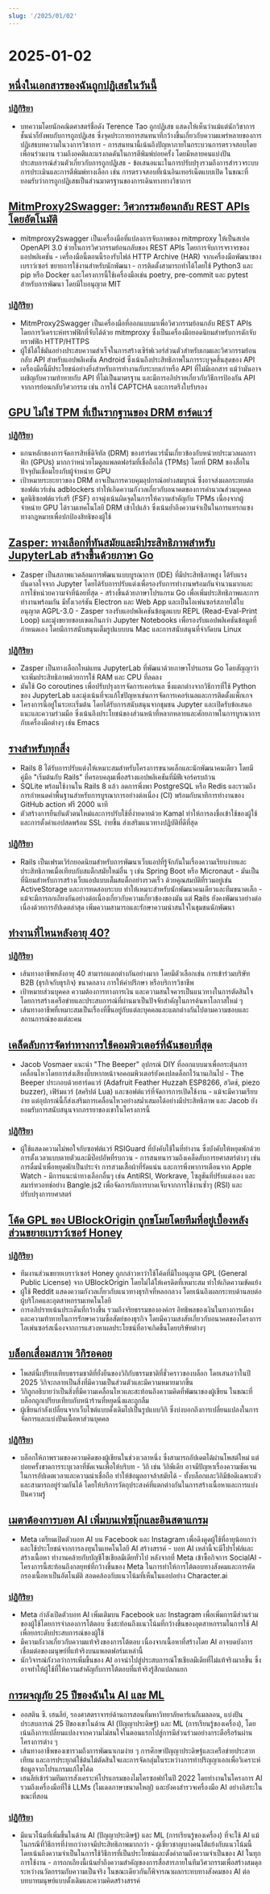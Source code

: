 ```yaml
---
slug: '/2025/01/02'
---
```


# 2025-01-02

## [หนึ่งในเอกสารของฉันถูกปฏิเสธในวันนี้](https://mathstodon.xyz/@tao/113721192051328193)

### [ปฏิกิริยา](https://news.ycombinator.com/item?id=42568399)

- บทความโดยนักคณิตศาสตร์ชื่อดัง Terence Tao ถูกปฏิเสธ แสดงให้เห็นว่าแม้แต่นักวิชาการชั้นนำก็ยังพบกับการถูกปฏิเสธ ซึ่งจุดประกายการสนทนาที่กว้างขึ้นเกี่ยวกับความแพร่หลายของการปฏิเสธบทความในวงการวิชาการ - การสนทนานี้เน้นถึงปัญหาภายในกระบวนการตรวจสอบโดยเพื่อนร่วมงาน รวมถึงอคติและแรงกดดันในการตีพิมพ์บ่อยครั้ง โดยมีหลายคนแบ่งปันประสบการณ์ส่วนตัวเกี่ยวกับการถูกปฏิเสธ - ข้อเสนอแนะในการปรับปรุงรวมถึงการสำรวจระบบการประเมินและการตีพิมพ์ทางเลือก เช่น การตรวจสอบที่เน้นอินเทอร์เน็ตแบบเปิด ในขณะที่ยอมรับว่าการถูกปฏิเสธเป็นส่วนมาตรฐานของการเดินทางทางวิชาการ

## [MitmProxy2Swagger: วิศวกรรมย้อนกลับ REST APIs โดยอัตโนมัติ](https://github.com/alufers/mitmproxy2swagger)

- mitmproxy2swagger เป็นเครื่องมือที่แปลงการจับภาพของ mitmproxy ให้เป็นสเปค OpenAPI 3.0 ช่วยในการวิศวกรรมย้อนกลับของ REST APIs โดยการจับการจราจรของแอปพลิเคชัน - เครื่องมือนี้ตอนนี้รองรับไฟล์ HTTP Archive (HAR) จากเครื่องมือพัฒนาของเบราว์เซอร์ ขยายการใช้งานสำหรับนักพัฒนา - การติดตั้งสามารถทำได้โดยใช้ Python3 และ pip หรือ Docker และโครงการนี้ใช้เครื่องมือเช่น poetry, pre-commit และ pytest สำหรับการพัฒนา โดยมีใบอนุญาต MIT

### [ปฏิกิริยา](https://news.ycombinator.com/item?id=42572662)

- MitmProxy2Swagger เป็นเครื่องมือที่ออกแบบมาเพื่อวิศวกรรมย้อนกลับ REST APIs โดยการวิเคราะห์ทราฟฟิกที่จับได้ด้วย mitmproxy ซึ่งเป็นเครื่องมือยอดนิยมสำหรับการดักจับทราฟฟิก HTTP/HTTPS
- ผู้ใช้ได้ใช้มันอย่างประสบความสำเร็จในการสร้างเซิร์ฟเวอร์ส่วนตัวสำหรับเกมและวิศวกรรมย้อนกลับ API สำหรับแอปพลิเคชัน Android ซึ่งเน้นถึงประสิทธิภาพในการระบุจุดสิ้นสุดของ API
- เครื่องมือนี้มีประโยชน์อย่างยิ่งสำหรับการทำงานกับระบบเก่าหรือ API ที่ไม่มีเอกสาร แม้ว่ามันอาจเผชิญกับความท้าทายกับ API ที่ไม่เป็นมาตรฐาน และมีการอภิปรายเกี่ยวกับวิธีการป้องกัน API จากการย้อนกลับวิศวกรรม เช่น การใช้ CAPTCHA และการตรึงใบรับรอง

## [GPU ไม่ใช่ TPM ที่เป็นรากฐานของ DRM ฮาร์ดแวร์](https://mjg59.dreamwidth.org/70954.html)

### [ปฏิกิริยา](https://news.ycombinator.com/item?id=42570988)

- แกนหลักของการจัดการสิทธิ์ดิจิทัล (DRM) ของฮาร์ดแวร์นั้นเกี่ยวข้องกับหน่วยประมวลผลกราฟิก (GPUs) มากกว่าหน่วยโมดูลแพลตฟอร์มที่เชื่อถือได้ (TPMs) โดยที่ DRM ของสื่อในปัจจุบันเชื่อมโยงกับผู้จำหน่าย GPU
- เป้าหมายระยะยาวของ DRM อาจเป็นการควบคุมอุปกรณ์อย่างสมบูรณ์ ซึ่งอาจส่งผลกระทบต่อซอฟต์แวร์เช่น adblockers ทำให้เกิดความกังวลเกี่ยวกับอนาคตของการคำนวณส่วนบุคคล
- มูลนิธิซอฟต์แวร์เสรี (FSF) อาจมุ่งเน้นผิดจุดในการให้ความสำคัญกับ TPMs เนื่องจากผู้จำหน่าย GPU ได้รวมเทคโนโลยี DRM เข้าไปแล้ว ซึ่งเน้นย้ำถึงความจำเป็นในการแทรกแซงทางกฎหมายเพื่อปกป้องสิทธิของผู้ใช้

## [Zasper: ทางเลือกที่ทันสมัยและมีประสิทธิภาพสำหรับ JupyterLab สร้างขึ้นด้วยภาษา Go](https://github.com/zasper-io/zasper)

- Zasper เป็นสภาพแวดล้อมการพัฒนาแบบบูรณาการ (IDE) ที่มีประสิทธิภาพสูง ได้รับแรงบันดาลใจจาก Jupyter โดยได้รับการปรับแต่งเพื่อรองรับการทำงานพร้อมกันจำนวนมากและการใช้หน่วยความจำที่น้อยที่สุด - สร้างขึ้นด้วยภาษาโปรแกรม Go เพื่อเพิ่มประสิทธิภาพและการทำงานพร้อมกัน มีทั้งเวอร์ชัน Electron และ Web App และเป็นโอเพ่นซอร์สภายใต้ใบอนุญาต AGPL-3.0 - Zasper รองรับแอปพลิเคชันข้อมูลแบบ REPL (Read-Eval-Print Loop) และมุ่งขยายขอบเขตเกินกว่า Jupyter Notebooks เพื่อรองรับแอปพลิเคชันข้อมูลที่กำหนดเอง โดยมีการสนับสนุนเต็มรูปแบบบน Mac และการสนับสนุนที่จำกัดบน Linux

### [ปฏิกิริยา](https://news.ycombinator.com/item?id=42572057)

- Zasper เป็นทางเลือกใหม่แทน JupyterLab ที่พัฒนาด้วยภาษาโปรแกรม Go โดยสัญญาว่าจะเพิ่มประสิทธิภาพด้วยการใช้ RAM และ CPU ที่ลดลง
- มันใช้ Go coroutines เพื่อปรับปรุงการจัดการเคอร์เนล ซึ่งแตกต่างจากวิธีการที่ใช้ Python ของ JupyterLab และมุ่งเน้นที่จะแก้ไขปัญหาเช่นการจัดการเคอร์เนลและการติดตั้งแพ็กเกจ
- โครงการนี้อยู่ในระยะเริ่มต้น โดยได้รับการสนับสนุนจากชุมชน Jupyter และเปิดรับข้อเสนอแนะและความร่วมมือ ซึ่งเน้นถึงประโยชน์ของส่วนหน้าที่หลากหลายและศักยภาพในการบูรณาการกับเครื่องมือต่างๆ เช่น Emacs

## [รางสำหรับทุกสิ่ง](https://literallythevoid.com/blog/rails_for_everything.html)

- Rails 8 ได้รับการปรับแต่งให้เหมาะสมสำหรับโครงการขนาดเล็กและนักพัฒนาคนเดียว โดยมีคู่มือ "เริ่มต้นกับ Rails" ที่ครอบคลุมเพื่อสร้างแอปพลิเคชันที่มีฟีเจอร์ครบถ้วน
- SQLite พร้อมใช้งานใน Rails 8 แล้ว ลดการพึ่งพา PostgreSQL หรือ Redis และรวมถึงการกำหนดค่าพื้นฐานสำหรับการบูรณาการอย่างต่อเนื่อง (CI) พร้อมกับนาทีการทำงานของ GitHub action ฟรี 2000 นาที
- ตัวสร้างการยืนยันตัวตนใหม่และการปรับใช้ที่ง่ายดายด้วย Kamal ทำให้การลงชื่อเข้าใช้ของผู้ใช้และการตั้งค่าแอปสดพร้อม SSL ง่ายขึ้น ส่งเสริมแนวทางปฏิบัติที่ดีที่สุด

### [ปฏิกิริยา](https://news.ycombinator.com/item?id=42569236)

- Rails เป็นเฟรมเวิร์กยอดนิยมสำหรับการพัฒนาเว็บแอปที่รู้จักกันในเรื่องความเรียบง่ายและประสิทธิภาพเมื่อเทียบกับสแต็กสมัยใหม่อื่น ๆ เช่น Spring Boot หรือ Micronaut - มันเป็นที่นิยมสำหรับการสร้างเว็บแอปแบบเต็มสแต็กอย่างรวดเร็ว ด้วยคุณสมบัติที่รวมอยู่เช่น ActiveStorage และการทดสอบระบบ ทำให้เหมาะสำหรับนักพัฒนาคนเดียวและทีมขนาดเล็ก - แม้จะมีการถกเถียงกันอย่างต่อเนื่องเกี่ยวกับความเกี่ยวข้องของมัน แต่ Rails ยังคงพัฒนาอย่างต่อเนื่องด้วยการอัปเดตล่าสุด เพิ่มความสามารถและรักษาความน่าสนใจในชุมชนนักพัฒนา

## [ทำงานที่ไหนหลังอายุ 40?](https://news.ycombinator.com/item?id=42573875)

### [ปฏิกิริยา](https://news.ycombinator.com/item?id=42573875)

- เส้นทางอาชีพหลังอายุ 40 สามารถแตกต่างกันอย่างมาก โดยมีตัวเลือกเช่น การเข้าร่วมบริษัท B2B (ธุรกิจกับธุรกิจ) ขนาดกลาง การให้คำปรึกษา หรือบริการวิชาชีพ
- เป้าหมายส่วนบุคคล ความต้องการทางการเงิน และความสนใจควรเป็นแนวทางในการตัดสินใจ โดยการสร้างเครือข่ายและประสบการณ์ที่ผ่านมาเป็นปัจจัยสำคัญในการค้นหาโอกาสใหม่ ๆ
- เส้นทางอาชีพที่เหมาะสมเป็นเรื่องที่ขึ้นอยู่กับแต่ละบุคคลและแตกต่างกันไปตามความชอบและสถานการณ์ของแต่ละคน

## [เคล็ดลับการจัดท่าทางการใช้คอมพิวเตอร์ที่ฉันชอบที่สุด](https://blog.jacobvosmaer.nl/0036-beeper/)

- Jacob Vosmaer แนะนำ "The Beeper" อุปกรณ์ DIY ที่ออกแบบมาเพื่อกระตุ้นการเคลื่อนไหวโดยการส่งเสียงบี๊บหากหน้าจอคอมพิวเตอร์ยังคงปลดล็อกไว้นานเกินไป - The Beeper ประกอบด้วยฮาร์ดแวร์ (Adafruit Feather Huzzah ESP8266, สวิตช์, piezo buzzer), เฟิร์มแวร์ (สคริปต์ Lua) และซอฟต์แวร์ที่จัดการการเปิดใช้งาน - แม้จะมีความเรียบง่าย แต่อุปกรณ์นี้ก็ส่งเสริมการเคลื่อนไหวอย่างสม่ำเสมอได้อย่างมีประสิทธิภาพ และ Jacob ยังยอมรับการสนับสนุนจากภรรยาของเขาในโครงการนี้

### [ปฏิกิริยา](https://news.ycombinator.com/item?id=42569109)

- ผู้ใช้แสดงความไม่พอใจกับซอฟต์แวร์ RSIGuard ที่บังคับใช้ในที่ทำงาน ซึ่งบังคับให้หยุดพักด้วยการตั้งเวลาแบบตายตัวและมีป๊อปอัพที่รบกวน - การสนทนารวมถึงเคล็ดลับการยศาสตร์ต่างๆ เช่น การดื่มน้ำเพื่อหยุดพักเป็นประจำ การสวมเสื้อผ้าที่รัดแน่น และการพึ่งพาการเตือนจาก Apple Watch - มีการแนะนำทางเลือกอื่นๆ เช่น AntiRSI, Workrave, โซลูชันที่ปรับแต่งเอง และสมาร์ทวอทช์อย่าง Bangle.js2 เพื่อจัดการกับการบาดเจ็บจากการใช้งานซ้ำๆ (RSI) และปรับปรุงการยศาสตร์

## [โค้ด GPL ของ UBlockOrigin ถูกขโมยโดยทีมที่อยู่เบื้องหลังส่วนขยายเบราว์เซอร์ Honey](https://old.reddit.com/r/uBlockOrigin/comments/1hr6xjc/ubo_quick_filters_list_being_stolen_by_team/)

### [ปฏิกิริยา](https://news.ycombinator.com/item?id=42576443)

- ทีมงานส่วนขยายเบราว์เซอร์ Honey ถูกกล่าวหาว่าใช้โค้ดที่มีใบอนุญาต GPL (General Public License) จาก UBlockOrigin โดยไม่ได้ให้เครดิตที่เหมาะสม ทำให้เกิดความขัดแย้ง
- ผู้ใช้ Reddit แสดงความกังวลเกี่ยวกับแนวทางธุรกิจที่หลอกลวง โดยเน้นถึงผลกระทบด้านลบต่อผู้บริโภคและอุตสาหกรรมเทคโนโลยี
- การอภิปรายเน้นประเด็นที่กว้างขึ้น รวมถึงจริยธรรมขององค์กร อิทธิพลของเงินในทางการเมือง และความท้าทายในการรักษาความซื่อสัตย์ของธุรกิจ โดยมีความสงสัยเกี่ยวกับอนาคตของโครงการโอเพ่นซอร์สเนื่องจากการแสวงหาผลประโยชน์ที่อาจเกิดขึ้นโดยบริษัทต่างๆ

## [บล็อกเสื่อมสภาพ วิกิรอคอย](https://j3s.sh/thought/blogs-rot-wikis-wait.html)

- โพสต์นี้เปรียบเทียบธรรมชาติที่ยั่งยืนของวิกิกับธรรมชาติที่ชั่วคราวของบล็อก โดยเสนอว่าในปี 2025 วิกิจะกลายเป็นสิ่งที่มีความเป็นส่วนตัวและมีความหมายมากขึ้น
- วิกิถูกอธิบายว่าเป็นสิ่งที่มีความเคลื่อนไหวและสะท้อนถึงความคิดที่พัฒนาของผู้เขียน ในขณะที่บล็อกถูกเปรียบเทียบกับหน้าร้านที่หยุดนิ่งและถูกลืม
- ผู้เขียนกำลังเปลี่ยนจากเว็บไซต์แบบดั้งเดิมไปเป็นรูปแบบวิกิ ซึ่งบ่งบอกถึงการเปลี่ยนแปลงในการจัดการและแบ่งปันเนื้อหาส่วนบุคคล

### [ปฏิกิริยา](https://news.ycombinator.com/item?id=42571367)

- บล็อกให้ภาพรวมของความคิดของผู้เขียนในช่วงเวลาหนึ่ง ซึ่งสามารถอัปเดตได้ผ่านโพสต์ใหม่ แต่บ่อยครั้งขาดการระบุเวลาที่ชัดเจนเพื่อให้บริบท - วิกิ เช่น วิกิพีเดีย อาจมีปัญหาเรื่องความชัดเจนในการอัปเดตเวลาและความน่าเชื่อถือ ทำให้ข้อมูลอาจล้าสมัยได้ - ทั้งบล็อกและวิกิมีข้อดีเฉพาะตัวและสามารถอยู่ร่วมกันได้ โดยให้บริการวัตถุประสงค์ที่แตกต่างกันในการสร้างเนื้อหาและการแบ่งปันความรู้

## [เมตาต้องการบอท AI เพิ่มบนเฟซบุ๊กและอินสตาแกรม](https://nymag.com/intelligencer/article/meta-wants-more-ai-bots-on-facebook-and-instagram.html)

- Meta เตรียมเปิดตัวบอท AI บน Facebook และ Instagram เพื่อดึงดูดผู้ใช้ที่อายุน้อยกว่าและใช้ประโยชน์จากการลงทุนในเทคโนโลยี AI สร้างสรรค์ - บอท AI เหล่านี้จะมีโปรไฟล์และสร้างเนื้อหา ทำงานคล้ายกับบัญชีโซเชียลมีเดียทั่วไป หลังจากที่ Meta เข้าซื้อกิจการ SocialAI - โครงการนี้สะท้อนถึงกลยุทธ์ที่กว้างขึ้นของ Meta ในการทำให้การโต้ตอบทางสังคมและการคัดกรองเนื้อหาเป็นอัตโนมัติ สอดคล้องกับแนวโน้มที่เห็นในแอปอย่าง Character.ai

### [ปฏิกิริยา](https://news.ycombinator.com/item?id=42571608)

- Meta กำลังเปิดตัวบอท AI เพิ่มเติมบน Facebook และ Instagram เพื่อเพิ่มการมีส่วนร่วมของผู้ใช้โดยการจำลองการโต้ตอบ ซึ่งสะท้อนถึงแนวโน้มที่กว้างขึ้นของอุตสาหกรรมในการใช้ AI เพื่อยกระดับประสบการณ์ของผู้ใช้
- มีความกังวลเกี่ยวกับความแท้จริงของการโต้ตอบ เนื่องจากเนื้อหาที่สร้างโดย AI อาจบดบังการเชื่อมต่อของมนุษย์ที่แท้จริงบนแพลตฟอร์มเหล่านี้
- นักวิจารณ์กังวลว่าการเพิ่มขึ้นของ AI อาจนำไปสู่ประสบการณ์โซเชียลมีเดียที่ไม่แท้จริงมากขึ้น ซึ่งอาจทำให้ผู้ใช้ที่ให้ความสำคัญกับการโต้ตอบที่แท้จริงรู้สึกแปลกแยก

## [การผจญภัย 25 ปีของฉันใน AI และ ML](https://austinhenley.com/blog/25yearsofai.html)

- ออสติน ซี. เฮนลีย์, รองศาสตราจารย์ด้านการสอนที่มหาวิทยาลัยคาร์เนกีเมลลอน, แบ่งปันประสบการณ์ 25 ปีของเขาในด้าน AI (ปัญญาประดิษฐ์) และ ML (การเรียนรู้ของเครื่อง), โดยเน้นถึงการเปลี่ยนแปลงจากความไม่สนใจในตอนแรกไปสู่การมีส่วนร่วมอย่างกระตือรือร้นผ่านโครงการต่าง ๆ
- เส้นทางอาชีพของเขารวมถึงการพัฒนาเกมง่าย ๆ การศึกษาปัญญาประดิษฐ์และเครือข่ายประสาทเทียม และการประยุกต์ใช้ต้นไม้ตัดสินใจและการจัดกลุ่มในระหว่างการทำปริญญาเอกเพื่อวิเคราะห์ข้อมูลจากโปรแกรมแก้ไขโค้ด
- เฮนลีย์เข้าร่วมทีมการสังเคราะห์โปรแกรมของไมโครซอฟท์ในปี 2022 โดยทำงานในโครงการ AI รวมถึงเครื่องมือที่ใช้ LLMs (โมเดลภาษาขนาดใหญ่) และยังคงสำรวจเครื่องมือ AI อย่างอิสระในขณะที่สอน

### [ปฏิกิริยา](https://news.ycombinator.com/item?id=42569913)

- มีแนวโน้มที่เพิ่มขึ้นในด้าน AI (ปัญญาประดิษฐ์) และ ML (การเรียนรู้ของเครื่อง) ที่จะใช้ AI แม้ในกรณีที่วิธีการที่ง่ายกว่าอาจมีประสิทธิภาพมากกว่า - ผู้เชี่ยวชาญบางคนโต้แย้งกับแนวโน้มนี้ โดยเน้นถึงความจำเป็นในการใช้วิธีการที่เป็นประโยชน์และตั้งคำถามถึงความจำเป็นของ AI ในทุกการใช้งาน - การถกเถียงนี้เน้นย้ำถึงความสำคัญของการสื่อสารภายในทีมวิศวกรรมเพื่อสร้างสมดุลระหว่างนวัตกรรมกับความเป็นจริง ในขณะเดียวกันก็พิจารณาผลกระทบทางสังคมของ AI ต่อบทบาทมนุษย์แบบดั้งเดิมและความคิดสร้างสรรค์

<head>
  <meta property="og:title" content="หนึ่งในเอกสารของฉันถูกปฏิเสธในวันนี้" />
  <meta property="og:type" content="website" />
  <meta property="og:image" content="https://og.cho.sh/api/og/?title=%E0%B8%AB%E0%B8%99%E0%B8%B6%E0%B9%88%E0%B8%87%E0%B9%83%E0%B8%99%E0%B9%80%E0%B8%AD%E0%B8%81%E0%B8%AA%E0%B8%B2%E0%B8%A3%E0%B8%82%E0%B8%AD%E0%B8%87%E0%B8%89%E0%B8%B1%E0%B8%99%E0%B8%96%E0%B8%B9%E0%B8%81%E0%B8%9B%E0%B8%8F%E0%B8%B4%E0%B9%80%E0%B8%AA%E0%B8%98%E0%B9%83%E0%B8%99%E0%B8%A7%E0%B8%B1%E0%B8%99%E0%B8%99%E0%B8%B5%E0%B9%89&subheading=%E0%B8%A7%E0%B8%B1%E0%B8%99%E0%B8%9E%E0%B8%A4%E0%B8%AB%E0%B8%B1%E0%B8%AA%E0%B8%9A%E0%B8%94%E0%B8%B5%E0%B8%97%E0%B8%B5%E0%B9%88%202%20%E0%B8%A1%E0%B8%81%E0%B8%A3%E0%B8%B2%E0%B8%84%E0%B8%A1%202568%3A%20%E0%B8%AA%E0%B8%A3%E0%B8%B8%E0%B8%9B%E0%B8%82%E0%B9%88%E0%B8%B2%E0%B8%A7%E0%B9%81%E0%B8%AE%E0%B9%87%E0%B8%81%E0%B9%80%E0%B8%81%E0%B8%AD%E0%B8%A3%E0%B9%8C" />
</head>

